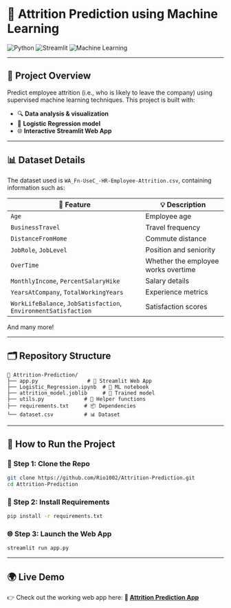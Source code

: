 # 🎯 Attrition Prediction using Machine Learning

![Python](https://img.shields.io/badge/Made%20with-Python-1f425f.svg?style=for-the-badge\&logo=python\&color=blue)
![Streamlit](https://img.shields.io/badge/Streamlit-App-DD0031?style=for-the-badge\&logo=streamlit\&logoColor=white)
![Machine Learning](https://img.shields.io/badge/Machine%20Learning-%E2%9C%94-green?style=for-the-badge)

---

## 📌 Project Overview

Predict employee attrition (i.e., who is likely to leave the company) using supervised machine learning techniques.
This project is built with:

* 🔍 **Data analysis & visualization**
* 🤖 **Logistic Regression model**
* 🌐 **Interactive Streamlit Web App**

---

## 📊 Dataset Details

The dataset used is `WA_Fn-UseC_-HR-Employee-Attrition.csv`, containing information such as:

| 📁 Feature                                                      | 💡 Description                      |
| --------------------------------------------------------------- | ----------------------------------- |
| `Age`                                                           | Employee age                        |
| `BusinessTravel`                                                | Travel frequency                    |
| `DistanceFromHome`                                              | Commute distance                    |
| `JobRole`, `JobLevel`                                           | Position and seniority              |
| `OverTime`                                                      | Whether the employee works overtime |
| `MonthlyIncome`, `PercentSalaryHike`                            | Salary details                      |
| `YearsAtCompany`, `TotalWorkingYears`                           | Experience metrics                  |
| `WorkLifeBalance`, `JobSatisfaction`, `EnvironmentSatisfaction` | Satisfaction scores                 |

And many more!

---

## 🗂️ Repository Structure

```
📁 Attrition-Prediction/
├── app.py                # 🚀 Streamlit Web App
├── Logistic_Regression.ipynb  # 📓 ML notebook
├── attrition_model.joblib     # 💾 Trained model
├── utils.py             # 🔧 Helper functions
├── requirements.txt     # 📦 Dependencies
└── dataset.csv          # 📊 Dataset
```

---

## 🚀 How to Run the Project

### 🧰 Step 1: Clone the Repo

```bash
git clone https://github.com/Rio1002/Attrition-Prediction.git
cd Attrition-Prediction
```

### 🧪 Step 2: Install Requirements

```bash
pip install -r requirements.txt
```

### 🌐 Step 3: Launch the Web App

```bash
streamlit run app.py
```

---

## 🌍 Live Demo

👉 Check out the working web app here:
**🔗 [Attrition Prediction App](https://rio1002-attrition-prediction-app-6j3crv.streamlit.app)**

